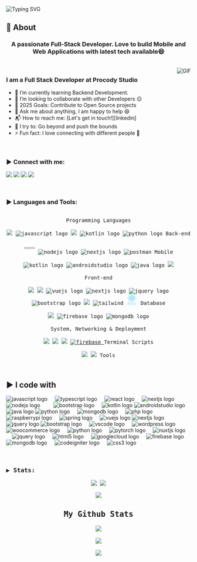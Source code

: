 
![Typing SVG](https://readme-typing-svg.herokuapp.com?font=Architects+Daughter&color=228B22&size=30&lines=Hey!+It's+Nk+Alam!+👋;I'm+a+Full-Stack+Developer;I'm+a+Mobile+App+Developer;;I'm+a+Web+App+Developer)
<!-- <h1 align="center">Hi 👋, I'm Nk Alam</h1> -->

## 🧐 About

<h3 align="center">A passionate Full-Stack Developer. Love to build Mobile and Web Applications with latest tech available😄
</h3>

<br>

<img align="right" margin-top="20px" height="270px" alt="GIF" src="https://cdn.dribbble.com/users/1059583/screenshots/4171367/coding-freak.gif" />

### I am a Full Stack Developer at Procody Studio
- 🌱 I’m currently learning Backend Development.
- 👯 I’m looking to collaborate with other Developers :wink:
- 🥅 2025 Goals: Contribute to Open Source projects
- 💬 Ask me about anything, I am happy to help :smile:
- 📬 How to reach me: [Let's get in touch!][linkedin]
- 🧗 I try to: Go beyond and push the bounds
- ⚡ Fun fact: I love connecting with different people :raised_hands:
<!-- ### Blogs posts -->
<!-- BLOG-POST-LIST:START -->
<!-- BLOG-POST-LIST:END -->
</br>

<h3 align="left">▶ Connect with me:</h3>
  <p>
    <a href="https://www.linkedin.com/in/nk-alam" target="_blank"><img src="https://img.shields.io/badge/-LinkedIn-222222?style=flat-square&logo=Linkedin&logoColor=white&link=https://www.linkedin.com/in/nk-alam/)](https://www.linkedin.com/in/nk-alam/"></a>
  <a href="https://www.hackerrank.com/nk-alam" target="_blank"><img src="https://img.shields.io/badge/-HackerRank-222222?style=flat-square&logo=HackerRank&logoColor=white&link=https://www.hackerrank.com/nk-alam)](https://www.hackerrank.com/nk-alam"></a>
    <a href="https://www.instagram.com/itz_rahul_d3v" target="_blank"><img src="https://img.shields.io/badge/Instagram-222222?&style=flat-square&logo=instagram&logoColor=white&link=https://www.instagram.com/_.sanda._)](https://www.instagram.com/_.sanda._/"></a>
    <a href="https://stackoverflow.com/users/11788531/nk-alam?tab=profile"><img src="https://img.shields.io/badge/-Stack%20Overflow-222222?style=flat-square&logo=stack-overflow&logoColor=white&link=https://stackoverflow.com/users/16900340/nk-alam)](https://stackoverflow.com/users/16900340/nk-alam"></a>
  </p>
</br>

<h3 align="left">▶ Languages and Tools:</h3>
<p style="display: inline-block;" align="center">
  <kbd>
    <kbd>Programming Languages</kbd>
    <br>
    <br>
    <img width="30px" src="https://cdn.jsdelivr.net/gh/devicons/devicon/icons/java/java-plain.svg" />
    <img src="https://cdn.jsdelivr.net/gh/devicons/devicon/icons/javascript/javascript-original.svg" height="30" alt="javascript logo"  />
    <img width="30px" src="https://cdn.jsdelivr.net/gh/devicons/devicon/icons/c/c-plain.svg" /> 
    <img src="https://cdn.jsdelivr.net/gh/devicons/devicon/icons/kotlin/kotlin-original.svg" height="30" alt="kotlin logo"  />
    <img src="https://cdn.jsdelivr.net/gh/devicons/devicon/icons/python/python-original.svg" height="30" alt="python logo"  />
  </kbd>
  <kbd>
    <kbd>Back-end</kbd>
    <br>
    <br>
    <img
      src="https://raw.githubusercontent.com/devicons/devicon/master/icons/express/express-original-wordmark.svg"
      alt="express"
      width="30"
      height="30"
    />
    <img src="https://cdn.jsdelivr.net/gh/devicons/devicon/icons/nodejs/nodejs-original.svg" height="30" alt="nodejs logo"  />
  <img src="https://cdn.jsdelivr.net/gh/devicons/devicon/icons/nextjs/nextjs-original.svg" height="30" alt="nextjs logo"  />
    <img
      src="https://www.vectorlogo.zone/logos/getpostman/getpostman-icon.svg"
      alt="postman"
      width="30"
      height="30"
    />
  </kbd>
   <kbd>
    <kbd>Mobile</kbd>
    <br>
    <br>
    <img src="https://cdn.jsdelivr.net/gh/devicons/devicon/icons/kotlin/kotlin-original.svg" height="30" alt="kotlin logo"  />
   <img src="https://cdn.jsdelivr.net/gh/devicons/devicon/icons/androidstudio/androidstudio-original.svg" height="30" alt="androidstudio logo"  />
   <img src="https://cdn.jsdelivr.net/gh/devicons/devicon/icons/java/java-original.svg" height="30" alt="java logo"  />
    <img src="https://pagepro.co/blog/wp-content/uploads/2020/03/react-native-logo-884x1024.png" width="30px"/>
  </kbd>
 <kbd>
   <br>
  <br>
  <kbd>
    <kbd>Front-end</kbd>
    <br>
    <br>
    <img width="30px" src="https://cdn.jsdelivr.net/gh/devicons/devicon/icons/html5/html5-original.svg" /> 
    <img width="30px" src="https://cdn.jsdelivr.net/gh/devicons/devicon/icons/css3/css3-plain.svg" /> 
   <img src="https://cdn.jsdelivr.net/gh/devicons/devicon/icons/vuejs/vuejs-original.svg" height="30" alt="vuejs logo"  />
   <img src="https://cdn.jsdelivr.net/gh/devicons/devicon/icons/nextjs/nextjs-original.svg" height="30" alt="nextjs logo"  />
   <img src="https://cdn.jsdelivr.net/gh/devicons/devicon/icons/jquery/jquery-original.svg" height="30" alt="jquery logo"  />
   <img src="https://cdn.jsdelivr.net/gh/devicons/devicon/icons/bootstrap/bootstrap-original.svg" height="30" alt="bootstrap logo"  />      
    <img width="30px" src="https://cdn.jsdelivr.net/gh/devicons/devicon/icons/javascript/javascript-original.svg" />
    <img
      src="https://www.vectorlogo.zone/logos/tailwindcss/tailwindcss-icon.svg"
      alt="tailwind"
      width="30"
      height="30"
    />
    <img
      src="https://raw.githubusercontent.com/devicons/devicon/master/icons/react/react-original-wordmark.svg"
      alt="react"
      width="30"
      height="30"
    />
  </kbd>
  <kbd>
    <kbd>Database</kbd>
    <br>
    <br>
    <img width="30px" src="https://www.vectorlogo.zone/logos/mysql/mysql-official.svg" />
    <img src="https://cdn.jsdelivr.net/gh/devicons/devicon/icons/firebase/firebase-plain.svg" height="30" alt="firebase logo"  />
    <img src="https://cdn.jsdelivr.net/gh/devicons/devicon/icons/mongodb/mongodb-original.svg" height="30" alt="mongodb logo"  />
  </kbd>
  <br>
  <br>
  <kbd>
  <kbd>
    <kbd>System, Networking & Deployment</kbd>
    <br>
    <br>
    <img width="30px" src="https://cdn.jsdelivr.net/gh/devicons/devicon/icons/heroku/heroku-plain.svg" />
<!--     <img width="30px" src="https://cdn.jsdelivr.net/gh/devicons/devicon/icons/azure/azure-plain.svg" /> -->
    <img width="30px" src="https://cdn.jsdelivr.net/gh/devicons/devicon/icons/git/git-plain.svg" />
    <img width="30px" src="https://cdn.jsdelivr.net/gh/devicons/devicon/icons/docker/docker-plain.svg" />
      <a href="https://firebase.google.com/" target="_blank">
    <img
      src="https://www.vectorlogo.zone/logos/firebase/firebase-icon.svg"
      alt="firebase"
      width="40"
      height="40"
    />
  </a>
  </kbd>
  <kbd>
    <kbd>Terminal Scripts</kbd>
    <br>
    <br>
    <img width="30px" src="https://cdn.jsdelivr.net/gh/devicons/devicon/icons/bash/bash-original.svg" />
    <img width="30px" src="https://cdn.jsdelivr.net/gh/devicons/devicon/icons/vim/vim-original.svg" />
  </kbd>
  <kbd>
    <kbd>Tools</kbd>
    <br/>
        <br/>
    <div>
      <h2 align="left">▶ I code with</h2>
    <img src="https://cdn.jsdelivr.net/gh/devicons/devicon/icons/javascript/javascript-original.svg" height="40" alt="javascript logo"  />
   <img width="12" />
   <img src="https://cdn.jsdelivr.net/gh/devicons/devicon/icons/typescript/typescript-original.svg" height="40" alt="typescript logo"  />
   <img width="12" />
   <img src="https://cdn.jsdelivr.net/gh/devicons/devicon/icons/react/react-original.svg" height="40" alt="react logo"  />
   <img width="12" />
   <img src="https://cdn.jsdelivr.net/gh/devicons/devicon/icons/nextjs/nextjs-original.svg" height="40" alt="nextjs logo"  />
  <img width="12" />
  <img src="https://cdn.jsdelivr.net/gh/devicons/devicon/icons/nodejs/nodejs-original.svg" height="40" alt="nodejs logo"  />
  <img width="12" />
  <img width="12" />
  <img src="https://cdn.jsdelivr.net/gh/devicons/devicon/icons/bootstrap/bootstrap-original.svg" height="40" alt="bootstrap logo"  />
  <img width="12" />
  <img src="https://cdn.jsdelivr.net/gh/devicons/devicon/icons/kotlin/kotlin-original.svg" height="40" alt="kotlin logo"  />
  <img src="https://cdn.jsdelivr.net/gh/devicons/devicon/icons/androidstudio/androidstudio-original.svg" height="40" alt="androidstudio logo"  />
  <img src="https://cdn.jsdelivr.net/gh/devicons/devicon/icons/java/java-original.svg" height="40" alt="java logo"  />
  <img src="https://cdn.jsdelivr.net/gh/devicons/devicon/icons/python/python-original.svg" height="40" alt="python logo"  />
  <img width="12" />
  <img src="https://cdn.jsdelivr.net/gh/devicons/devicon/icons/mongodb/mongodb-original.svg" height="40" alt="mongodb logo"  />
  <img width="12" />
  <img src="https://cdn.jsdelivr.net/gh/devicons/devicon/icons/php/php-original.svg" height="40" alt="php logo"  />
  <img width="12" />
  <img src="https://cdn.jsdelivr.net/gh/devicons/devicon/icons/raspberrypi/raspberrypi-original.svg" height="40" alt="raspberrypi logo"  />
  <img width="12" />
  <img src="https://cdn.jsdelivr.net/gh/devicons/devicon/icons/spring/spring-original.svg" height="40" alt="spring logo"  />
  <img width="12" />
  <img src="https://cdn.jsdelivr.net/gh/devicons/devicon/icons/vuejs/vuejs-original.svg" height="40" alt="vuejs logo"  />
  <img src="https://cdn.jsdelivr.net/gh/devicons/devicon/icons/nextjs/nextjs-original.svg" height="40" alt="nextjs logo"  />
  <img src="https://cdn.jsdelivr.net/gh/devicons/devicon/icons/jquery/jquery-original.svg" height="40" alt="jquery logo"  />
  <img src="https://cdn.jsdelivr.net/gh/devicons/devicon/icons/bootstrap/bootstrap-original.svg" height="40" alt="bootstrap logo"  />

  <img width="12" />
  <img src="https://cdn.jsdelivr.net/gh/devicons/devicon/icons/vscode/vscode-original.svg" height="40" alt="vscode logo"  />
  <img width="12" />
  <img src="https://cdn.jsdelivr.net/gh/devicons/devicon/icons/wordpress/wordpress-original.svg" height="40" alt="wordpress logo"  />
  <img width="12" />
  <img src="https://cdn.jsdelivr.net/gh/devicons/devicon/icons/woocommerce/woocommerce-original.svg" height="40" alt="woocommerce logo"  />
  <img width="12" />
  <img src="https://cdn.jsdelivr.net/gh/devicons/devicon/icons/python/python-original.svg" height="40" alt="python logo"  />
  <img width="12" />
  <img src="https://cdn.jsdelivr.net/gh/devicons/devicon/icons/pytorch/pytorch-original.svg" height="40" alt="pytorch logo"  />
  <img width="12" />
  <img src="https://cdn.jsdelivr.net/gh/devicons/devicon/icons/nuxtjs/nuxtjs-original.svg" height="40" alt="nuxtjs logo"  />
  <img width="12" />
  <img src="https://cdn.jsdelivr.net/gh/devicons/devicon/icons/jquery/jquery-original.svg" height="40" alt="jquery logo"  />
  <img width="12" />
  <img src="https://cdn.jsdelivr.net/gh/devicons/devicon/icons/html5/html5-original.svg" height="40" alt="html5 logo"  />
  <img width="12" />
  <img src="https://cdn.jsdelivr.net/gh/devicons/devicon/icons/googlecloud/googlecloud-original.svg" height="40" alt="googlecloud logo"  />
  <img width="12" />
  <img src="https://cdn.jsdelivr.net/gh/devicons/devicon/icons/firebase/firebase-plain.svg" height="40" alt="firebase logo"  />
    <img src="https://cdn.jsdelivr.net/gh/devicons/devicon/icons/mongodb/mongodb-original.svg" height="40" alt="mongodb logo"  />

  <img width="12" />
  <img src="https://cdn.jsdelivr.net/gh/devicons/devicon/icons/codeigniter/codeigniter-plain.svg" height="40" alt="codeigniter logo"  />
  <img width="12" />
  <img src="https://cdn.jsdelivr.net/gh/devicons/devicon/icons/css3/css3-original.svg" height="40" alt="css3 logo"  />
    </div>
        <br/>
    <br/>

  </kbd>
   <kbd>
    </p>
<h3 align="left">▶ Stats:</h3>
<!-- <p align="center">
<img src="https://metrics.lecoq.io/nk-alam?template=terminal&config.timezone=Asia%2FCalcutta" alt="nk-alam"
</p>
 -->
<p align="center"><img src="https://badges.pufler.dev/visits/nk-alam/nk-alam?style=for-the-badge"/> <img src="https://badges.pufler.dev/repos/nk-alam/?style=for-the-badge"/>
</p>
<p align="center"><img src="https://badges.pufler.dev/commits/monthly/nk-alam"/></p>

<!-- <img src="https://github.com/nk-alam/nk-alam/blob/output/github-contribution-grid-snake.svg" /></p> -->

<!--
[![Spotify](https://novatorem-tekyaygilfethi.vercel.app/api/spotify)](https://open.spotify.com/user/216fni5y42n2fs6kxbcqe6csq)
-->
<!-- <hr>
<h2 align="center">Now Playing</h2>
 <a href ="https://open.spotify.com/user/216fni5y42n2fs6kxbcqe6csq">
<p align="center"> -->

<!-- <img src="https://novatorem-tekyaygilfethi.vercel.app/api/spotify" alt="Spotify Now Playing" width="550" /> -->

</p>
  </a>
<h2 align="center">My Github Stats</h2>
<p align="center">
<img align="center" src="https://github-readme-stats.vercel.app/api/top-langs/?username=nk-alam&layout=compact&theme=github_dark&langs_count=10&exclude_repo=kasweb">
<br>
<br>
<img align="center" src="https://github-readme-stats.vercel.app/api?username=nk-alam&count_private=true&show_icons=trueline_height=21&theme=github_dark">	
<br>
<br>
<img align="center" src="https://github-readme-streak-stats.herokuapp.com/?user=nk-alam&theme=holi-theme">
</p>




